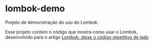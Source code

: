# lombok-demo

Projeto de demonstração do uso do Lombok.

Esse projeto contém o código que mostra como usar o Lombok, desenvolvido para o 
artigo [Lombok: deixe o código repetitivo de lado](http://thecodeinside.com/deixando-o-codigo-repetitivo-de-lado-com-lombok/)
